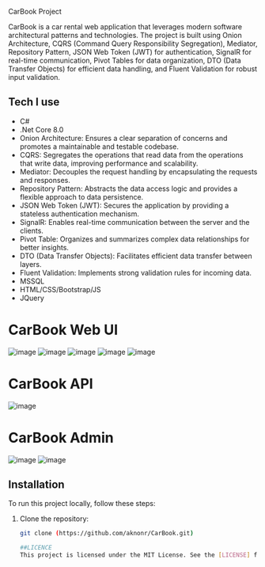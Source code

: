  CarBook Project

CarBook is a car rental web application that leverages modern software architectural patterns and technologies. The project is built using Onion Architecture, CQRS (Command Query Responsibility Segregation), Mediator, Repository Pattern, JSON Web Token (JWT) for authentication, SignalR for real-time communication, Pivot Tables for data organization, DTO (Data Transfer Objects) for efficient data handling, and Fluent Validation for robust input validation.

## Tech I use
- C#
- .Net Core 8.0
- Onion Architecture: Ensures a clear separation of concerns and promotes a maintainable and testable codebase.
- CQRS: Segregates the operations that read data from the operations that write data, improving performance and scalability.
- Mediator: Decouples the request handling by encapsulating the requests and responses.
- Repository Pattern: Abstracts the data access logic and provides a flexible approach to data persistence.
- JSON Web Token (JWT): Secures the application by providing a stateless authentication mechanism.
- SignalR: Enables real-time communication between the server and the clients.
- Pivot Table: Organizes and summarizes complex data relationships for better insights.
- DTO (Data Transfer Objects): Facilitates efficient data transfer between layers.
- Fluent Validation: Implements strong validation rules for incoming data.
- MSSQL
- HTML/CSS/Bootstrap/JS
- JQuery

# CarBook Web UI
![image](https://github.com/aknonr/CarBook/assets/133671359/1fdb0011-e0be-4227-8e0e-3f08b1594629)
![image](https://github.com/aknonr/CarBook/assets/133671359/66f4e175-daac-4b26-bc3c-b4895d30907e)
![image](https://github.com/aknonr/CarBook/assets/133671359/30eb9d95-fe38-4b7d-aef0-c3ab20fc96ff)
![image](https://github.com/aknonr/CarBook/assets/133671359/5e86e8f1-b41f-460b-886c-7ec6b560c8ff)
![image](https://github.com/aknonr/CarBook/assets/133671359/46adfaae-2313-436c-a543-20025797ec2c)



# CarBook API
![image](https://github.com/aknonr/CarBook/assets/133671359/baf620f6-538a-4e70-b171-b92f9f8e3678)


# CarBook Admin
![image](https://github.com/aknonr/CarBook/assets/133671359/448e7dea-1823-44ff-a736-8bd5b4b0b4a3)
![image](https://github.com/aknonr/CarBook/assets/133671359/567361a3-c8f8-441f-a84c-82f4b966825f)


## Installation

To run this project locally, follow these steps:

1. Clone the repository:
   ```bash
   git clone (https://github.com/aknonr/CarBook.git)

   ##LICENCE
   This project is licensed under the MIT License. See the [LICENSE] file for more information.


